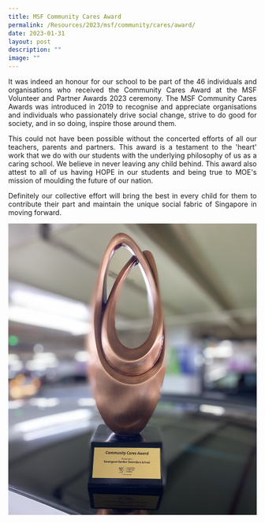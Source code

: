 ```yaml
---
title: MSF Community Cares Award
permalink: /Resources/2023/msf/community/cares/award/
date: 2023-01-31
layout: post
description: ""
image: ""
---
```

<p style="text-align: justify;">It was indeed an honour for our school to be part of the 46 individuals and organisations who received the Community Cares Award at the MSF Volunteer and Partner Awards 2023 ceremony. The MSF Community Cares Awards was introduced in 2019 to recognise and appreciate organisations and individuals who passionately drive social change, strive to do good for society, and in so doing, inspire those around them.
	
<p style="text-align: justify;">This could not have been possible without the concerted efforts of all our teachers, parents and partners. This award is a testament to the 'heart' work that we do with our students with the underlying philosophy of us as a caring school. We believe in never leaving any child behind. This award also attest to all of us having HOPE in our students and being true to MOE's mission of moulding the future of our nation.
	
<p style="text-align: justify;">Definitely our collective effort will bring the best in every child for them to contribute their part and maintain the unique social fabric of Singapore in moving forward.
	

![](/images/Announcements/msf.jpg)